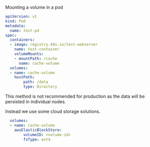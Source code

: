 Mounting a volume in a pod
```yaml
apiVersion: v1
kind: Pod
metadata:
  name: test-pd
spec:
  containers:
  - image: registry.k8s.io/test-webserver
    name: test-container
    volumeMounts:
    - mountPath: /cache
      name: cache-volume
  volumes:
  - name: cache-volume
    hostPath: 
	    path: /data
	    type: Directory
```

This method is not recommended for production as the data will be persisted in individual nodes.


Instead we use some cloud storage solutions.

```yaml
  volumes:
  - name: cache-volume
    awsElasticBlockStore: 
	    volumeID: <volume-id>
	    fsType: ext4
```